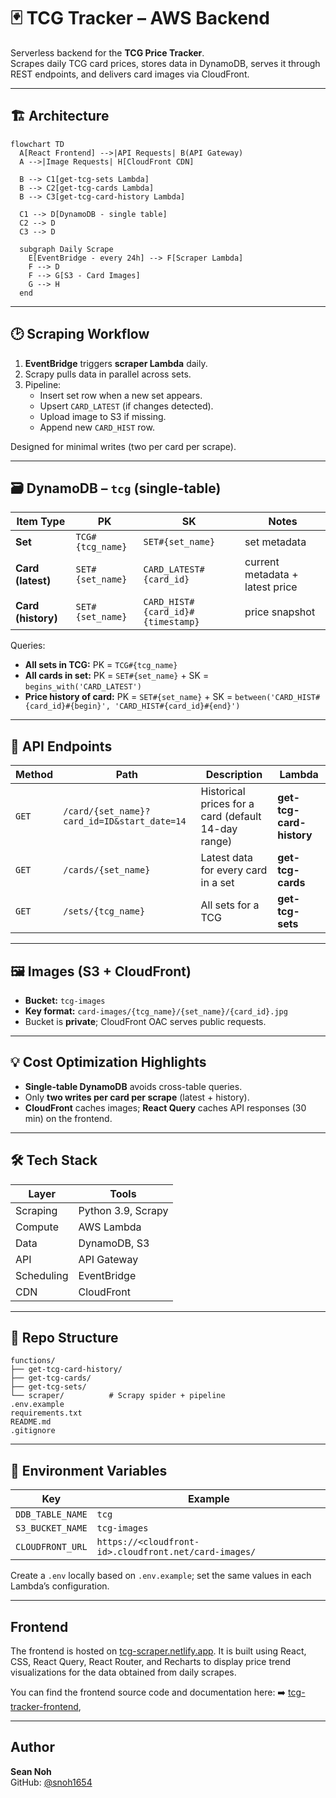 # 🃏 TCG Tracker – AWS Backend

Serverless backend for the **TCG Price Tracker**.  
Scrapes daily TCG card prices, stores data in DynamoDB, serves it through REST endpoints, and delivers card images via CloudFront.

---

## 🏗 Architecture

```mermaid
flowchart TD
  A[React Frontend] -->|API Requests| B(API Gateway)
  A -->|Image Requests| H[CloudFront CDN]

  B --> C1[get-tcg-sets Lambda]
  B --> C2[get-tcg-cards Lambda]
  B --> C3[get-tcg-card-history Lambda]

  C1 --> D[DynamoDB - single table]
  C2 --> D
  C3 --> D

  subgraph Daily Scrape
    E[EventBridge - every 24h] --> F[Scraper Lambda]
    F --> D
    F --> G[S3 - Card Images]
    G --> H
  end
```

---

## 🕑 Scraping Workflow

1. **EventBridge** triggers **scraper Lambda** daily.
2. Scrapy pulls data in parallel across sets.
3. Pipeline:
   - Insert set row when a new set appears.
   - Upsert `CARD_LATEST` (if changes detected).
   - Upload image to S3 if missing.
   - Append new `CARD_HIST` row.

Designed for minimal writes (two per card per scrape).

---

## 🗃️ DynamoDB – `tcg` (single-table)

| Item Type          | PK               | SK                                | Notes                           |
| ------------------ | ---------------- | --------------------------------- | ------------------------------- |
| **Set**            | `TCG#{tcg_name}` | `SET#{set_name}`                  | set metadata                    |
| **Card (latest)**  | `SET#{set_name}` | `CARD_LATEST#{card_id}`           | current metadata + latest price |
| **Card (history)** | `SET#{set_name}` | `CARD_HIST#{card_id}#{timestamp}` | price snapshot                  |

Queries:

- **All sets in TCG:** PK = `TCG#{tcg_name}`
- **All cards in set:** PK = `SET#{set_name}` + SK = `begins_with('CARD_LATEST')`
- **Price history of card:** PK = `SET#{set_name}` + SK = `between('CARD_HIST#{card_id}#{begin}', 'CARD_HIST#{card_id}#{end}')`

---

## 🔌 API Endpoints

| Method | Path                                        | Description                                         | Lambda                   |
| ------ | ------------------------------------------- | --------------------------------------------------- | ------------------------ |
| `GET`  | `/card/{set_name}?card_id=ID&start_date=14` | Historical prices for a card (default 14-day range) | **get-tcg-card-history** |
| `GET`  | `/cards/{set_name}`                         | Latest data for every card in a set                 | **get-tcg-cards**        |
| `GET`  | `/sets/{tcg_name}`                          | All sets for a TCG                                  | **get-tcg-sets**         |

---

## 🖼️ Images (S3 + CloudFront)

- **Bucket:** `tcg-images`
- **Key format:** `card-images/{tcg_name}/{set_name}/{card_id}.jpg`
- Bucket is **private**; CloudFront OAC serves public requests.

---

## 💡 Cost Optimization Highlights

- **Single-table DynamoDB** avoids cross-table queries.
- Only **two writes per card per scrape** (latest + history).
- **CloudFront** caches images; **React Query** caches API responses (30 min) on the frontend.

---

## 🛠 Tech Stack

| Layer      | Tools              |
| ---------- | ------------------ |
| Scraping   | Python 3.9, Scrapy |
| Compute    | AWS Lambda         |
| Data       | DynamoDB, S3       |
| API        | API Gateway        |
| Scheduling | EventBridge        |
| CDN        | CloudFront         |

---

## 📁 Repo Structure

```
functions/
├── get-tcg-card-history/
├── get-tcg-cards/
├── get-tcg-sets/
└── scraper/          # Scrapy spider + pipeline
.env.example
requirements.txt
README.md
.gitignore
```

---

## 🔧 Environment Variables

| Key              | Example                                               |
| ---------------- | ----------------------------------------------------- |
| `DDB_TABLE_NAME` | `tcg`                                                 |
| `S3_BUCKET_NAME` | `tcg-images`                                          |
| `CLOUDFRONT_URL` | `https://<cloudfront-id>.cloudfront.net/card-images/` |

Create a `.env` locally based on `.env.example`; set the same values in each Lambda’s configuration.

---

## Frontend

The frontend is hosted on [tcg-scraper.netlify.app](https://tcg-tracker.netlify.app/). It is built using React, CSS, React Query, React Router, and Recharts to display price trend visualizations for the data obtained from daily scrapes. 

You can find the frontend source code and documentation here:
➡️ [tcg-tracker-frontend](https://github.com/snoh1654/tcg-tracker-frontend),

---

## Author

**Sean Noh**  
GitHub: [@snoh1654](https://github.com/snoh1654)
